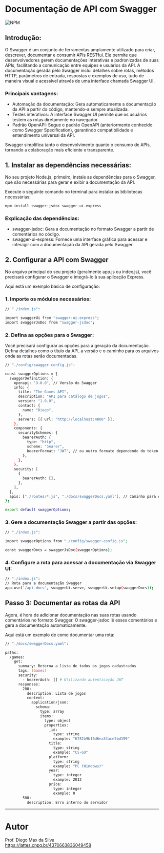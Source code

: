 # Documentação de API com Swagger
![NPM](https://img.shields.io/npm/l/react)

## Introdução:

O Swagger é um conjunto de ferramentas amplamente utilizado para criar, descrever, documentar e consumir APIs RESTful. Ele permite que desenvolvedores gerem documentações interativas e padronizadas de suas APIs, facilitando a comunicação entre equipes e usuários da API. A documentação gerada pelo Swagger inclui detalhes sobre rotas, métodos HTTP, parâmetros de entrada, respostas e exemplos de uso, tudo de maneira visual e acessível através de uma interface chamada Swagger UI.

### Principais vantagens:

- Automação da documentação: Gera automaticamente a documentação da API a partir do código, mantendo-a sempre atualizada.
- Testes interativos: A interface Swagger UI permite que os usuários testem as rotas diretamente no navegador.
- Padrão OpenAPI: Segue o padrão OpenAPI (anteriormente conhecido como Swagger Specification), garantindo compatibilidade e entendimento universal da API.

Swagger simplifica tanto o desenvolvimento quanto o consumo de APIs, tornando a colaboração mais eficiente e transparente.

## 1. Instalar as dependências necessárias:
No seu projeto Node.js, primeiro, instale as dependências para o Swagger, que são necessárias para gerar e exibir a documentação da API.

Execute o seguinte comando no terminal para instalar as bibliotecas necessárias:

```bash
npm install swagger-jsdoc swagger-ui-express
```

### Explicação das dependências:
- swagger-jsdoc: Gera a documentação no formato Swagger a partir de comentários no código.
- swagger-ui-express: Fornece uma interface gráfica para acessar e interagir com a documentação da API gerada pelo Swagger.

## 2. Configurar a API com Swagger
No arquivo principal do seu projeto (geralmente app.js ou index.js), você precisará configurar o Swagger e integrá-lo à sua aplicação Express.

Aqui está um exemplo básico de configuração:

### 1. Importe os módulos necessários:

```bash
// "./index.js":

import swaggerUi from "swagger-ui-express";
import swaggerJsDoc from "swagger-jsdoc";
```

### 2. Defina as opções para o Swagger:
Você precisará configurar as opções para a geração da documentação. Defina detalhes como o título da API, a versão e o caminho para os arquivos onde as rotas serão documentadas.

```bash
// "./config/swagger-config.js":

const swaggerOptions = {
  swaggerDefinition: {
    openapi: "3.0.0", // Versão do Swagger
    info: {
      title: "The Games API",
      description: "API para catálogo de jogos",
      version: "1.0.0",
      contact: {
        name: "Diego",
      },
      servers: [{ url: "http://localhost:4000" }],
    },
    components: {
      securitySchemes: {
        bearerAuth: {
          type: "http",
          scheme: "bearer",
          bearerFormat: "JWT", // ou outro formato dependendo do token usado
        },
      },
    },
    security: [
      {
        bearerAuth: [],
      },
    ],
  },
  apis: ["./routes/*.js", "./docs/swaggerDocs.yaml"], // Caminho para os arquivos onde você documenta as rotas
};

export default swaggerOptions;
```

### 3. Gere a documentação Swagger a partir das opções:

```bash
// "./index.js":

import swaggerOptions from "./config/swagger-config.js";

const swaggerDocs = swaggerJsDoc(swaggerOptions);
```


### 4. Configure a rota para acessar a documentação via Swagger UI:
```bash
// "./index.js":
// Rota para a documentação Swagger
app.use('/api-docs', swaggerUi.serve, swaggerUi.setup(swaggerDocs));
```

## Passo 3: Documentar as rotas da API
Agora, é hora de adicionar documentação nas suas rotas usando comentários no formato Swagger. O swagger-jsdoc lê esses comentários e gera a documentação automaticamente.

Aqui está um exemplo de como documentar uma rota:

```bash
// "./docs/swaggerDocs.yaml":

paths:
  /games:
    get:
      summary: Retorna a lista de todos os jogos cadastrados
      tags: [Games]
      security:
        - bearerAuth: [] # Utilizando autenticação JWT
      responses:
        200:
          description: Lista de jogos
          content:
            application/json:
              schema:
                type: array
                items:
                  type: object
                  properties:
                    _id:
                      type: string
                      example: "6782b9b16d6ea34ace5bd199"
                    title:
                      type: string
                      example: "CS-GO"
                    platform:
                      type: string
                      example: "PC (Windows)"
                    year:
                      type: integer
                      example: 2012
                    price:
                      type: integer
                      example: 0
        500:
          description: Erro interno do servidor

```

<hr>

# Autor

Prof. Diego Max da Silva<br>
https://lattes.cnpq.br/4370663836049458